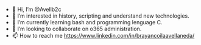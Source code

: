 - 👋 Hi, I’m @Avellb2c
- 👀 I’m interested in history, scripting and understand new technologies.
- 🌱 I’m currently learning bash and programming lenguage C.
- 💞️ I’m looking to collaborate on o365 administration.
- 📫 How to reach me https://www.linkedin.com/in/brayancoilaavellaneda/

<!---
Avellb2c/Avellb2c is a ✨ special ✨ repository because its `README.md` (this file) appears on your GitHub profile.
You can click the Preview link to take a look at your changes.
--->
